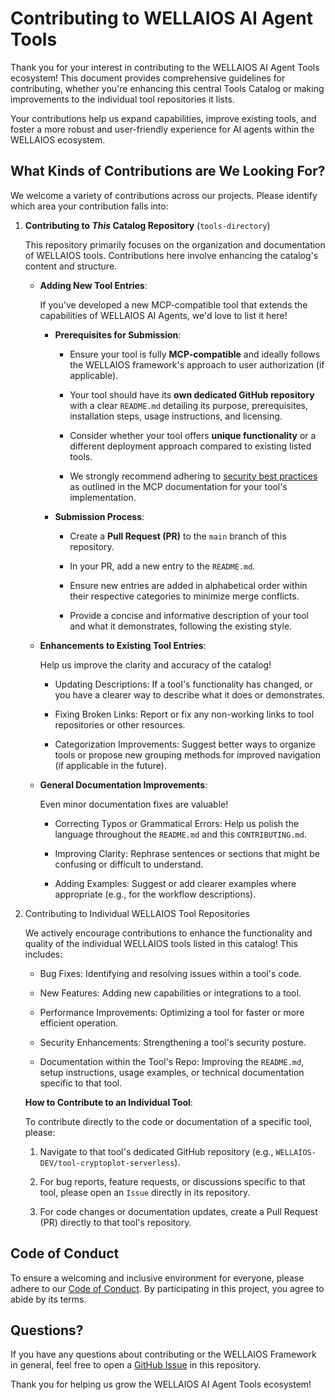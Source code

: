 # Contributing to WELLAIOS AI Agent Tools

Thank you for your interest in contributing to the WELLAIOS AI Agent Tools ecosystem! This document provides comprehensive guidelines for contributing, whether you're enhancing this central Tools Catalog or making improvements to the individual tool repositories it lists.

Your contributions help us expand capabilities, improve existing tools, and foster a more robust and user-friendly experience for AI agents within the WELLAIOS ecosystem.

## What Kinds of Contributions are We Looking For?

We welcome a variety of contributions across our projects. Please identify which area your contribution falls into:

1.  **Contributing to _This_ Catalog Repository** (`tools-directory`)

    This repository primarily focuses on the organization and documentation of WELLAIOS tools. Contributions here involve enhancing the catalog's content and structure.

    - **Adding New Tool Entries**:

      If you've developed a new MCP-compatible tool that extends the capabilities of WELLAIOS AI Agents, we'd love to list it here!

      - **Prerequisites for Submission**:

        - Ensure your tool is fully **MCP-compatible** and ideally follows the WELLAIOS framework's approach to user authorization (if applicable).

        - Your tool should have its **own dedicated GitHub repository** with a clear `README.md` detailing its purpose, prerequisites, installation steps, usage instructions, and licensing.

        - Consider whether your tool offers **unique functionality** or a different deployment approach compared to existing listed tools.

        - We strongly recommend adhering to [security best practices](https://modelcontextprotocol.io/docs/concepts/transports#security-considerations) as outlined in the MCP documentation for your tool's implementation.

      - **Submission Process**:

        - Create a **Pull Request (PR)** to the `main` branch of this repository.

        - In your PR, add a new entry to the `README.md`.

        - Ensure new entries are added in alphabetical order within their respective categories to minimize merge conflicts.

        - Provide a concise and informative description of your tool and what it demonstrates, following the existing style.

    - **Enhancements to Existing Tool Entries**:

      Help us improve the clarity and accuracy of the catalog!

      - Updating Descriptions: If a tool's functionality has changed, or you have a clearer way to describe what it does or demonstrates.

      - Fixing Broken Links: Report or fix any non-working links to tool repositories or other resources.

      - Categorization Improvements: Suggest better ways to organize tools or propose new grouping methods for improved navigation (if applicable in the future).

    - **General Documentation Improvements**:

      Even minor documentation fixes are valuable!

      - Correcting Typos or Grammatical Errors: Help us polish the language throughout the `README.md` and this `CONTRIBUTING.md`.

      - Improving Clarity: Rephrase sentences or sections that might be confusing or difficult to understand.

      - Adding Examples: Suggest or add clearer examples where appropriate (e.g., for the workflow descriptions).

2.  Contributing to Individual WELLAIOS Tool Repositories

    We actively encourage contributions to enhance the functionality and quality of the individual WELLAIOS tools listed in this catalog! This includes:

    - Bug Fixes: Identifying and resolving issues within a tool's code.

    - New Features: Adding new capabilities or integrations to a tool.

    - Performance Improvements: Optimizing a tool for faster or more efficient operation.

    - Security Enhancements: Strengthening a tool's security posture.

    - Documentation within the Tool's Repo: Improving the `README.md`, setup instructions, usage examples, or technical documentation specific to that tool.

    **How to Contribute to an Individual Tool**:

    To contribute directly to the code or documentation of a specific tool, please:

    1. Navigate to that tool's dedicated GitHub repository (e.g., `WELLAIOS-DEV/tool-cryptoplot-serverless`).

    2. For bug reports, feature requests, or discussions specific to that tool, please open an `Issue` directly in its repository.

    3. For code changes or documentation updates, create a Pull Request (PR) directly to that tool's repository.

## Code of Conduct

To ensure a welcoming and inclusive environment for everyone, please adhere to our [Code of Conduct](CODE_OF_CONDUCT). By participating in this project, you agree to abide by its terms.

## Questions?

If you have any questions about contributing or the WELLAIOS Framework in general, feel free to open a [GitHub Issue](https://github.com/WELLAIOS-DEV/tools-directory/issues) in this repository.

Thank you for helping us grow the WELLAIOS AI Agent Tools ecosystem!

